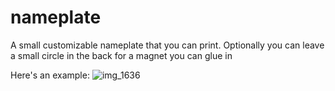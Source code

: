 nameplate
=========

A small customizable nameplate that you can print. Optionally you can leave a
small circle in the back for a magnet you can glue in

Here's an example:
![img_1636](https://f.cloud.github.com/assets/2546/1023364/2f37af80-0de5-11e3-8cd0-6d214cbbff06.JPG)

